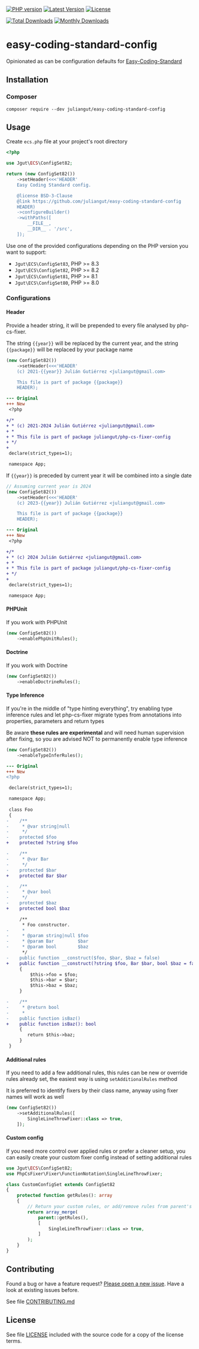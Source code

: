 [![PHP version](https://img.shields.io/badge/PHP-%3E%3D8.0-8892BF.svg?style=flat-square)](http://php.net)
[![Latest Version](https://img.shields.io/packagist/v/juliangut/easy-coding-standard-config.svg?style=flat-square)](https://packagist.org/packages/juliangut/easy-coding-standard-config)
[![License](https://img.shields.io/github/license/juliangut/easy-coding-standard-config.svg?style=flat-square)](https://github.com/juliangut/easy-coding-standard-config/blob/master/LICENSE)

[![Total Downloads](https://img.shields.io/packagist/dt/juliangut/easy-coding-standard-config.svg?style=flat-square)](https://packagist.org/packages/juliangut/easy-coding-standard-config/stats)
[![Monthly Downloads](https://img.shields.io/packagist/dm/juliangut/easy-coding-standard-config.svg?style=flat-square)](https://packagist.org/packages/juliangut/easy-coding-standard-config/stats)

# easy-coding-standard-config

Opinionated as can be configuration defaults for [Easy-Coding-Standard](https://github.com/symplify/easy-coding-standard/)

## Installation

### Composer

```
composer require --dev juliangut/easy-coding-standard-config
```

## Usage

Create `ecs.php` file at your project's root directory

```php
<?php

use Jgut\ECS\ConfigSet82;

return (new ConfigSet82())
    ->setHeader(<<<'HEADER'
    Easy Coding Standard config.

    @license BSD-3-Clause
    @link https://github.com/juliangut/easy-coding-standard-config
    HEADER)
    ->configureBuilder()
    ->withPaths([
        __FILE__,
        __DIR__ . '/src',
    ]);
```

Use one of the provided configurations depending on the PHP version you want to support:

* `Jgut\ECS\ConfigSet83`, PHP >= 8.3
* `Jgut\ECS\ConfigSet82`, PHP >= 8.2
* `Jgut\ECS\ConfigSet81`, PHP >= 8.1
* `Jgut\ECS\ConfigSet80`, PHP >= 8.0

### Configurations

#### Header

Provide a header string, it will be prepended to every file analysed by php-cs-fixer.

The string `{{year}}` will be replaced by the current year, and the string `{{package}}` will be replaced by your package name

```php
(new ConfigSet82())
    ->setHeader(<<<'HEADER'
    (c) 2021-{{year}} Julián Gutiérrez <juliangut@gmail.com>

    This file is part of package {{package}}
    HEADER);
```

```diff
--- Original
+++ New
 <?php

+/*
+ * (c) 2021-2024 Julián Gutiérrez <juliangut@gmail.com>
+ *
+ * This file is part of package juliangut/php-cs-fixer-config
+ */
+
 declare(strict_types=1);

 namespace App;
```

If `{{year}}` is preceded by current year it will be combined into a single date

```php
// Assuming current year is 2024
(new ConfigSet82())
    ->setHeader(<<<'HEADER'
    (c) 2023-{{year}} Julián Gutiérrez <juliangut@gmail.com>

    This file is part of package {{package}}
    HEADER);
```

```diff
--- Original
+++ New
 <?php

+/*
+ * (c) 2024 Julián Gutiérrez <juliangut@gmail.com>
+ *
+ * This file is part of package juliangut/php-cs-fixer-config
+ */
+
 declare(strict_types=1);

 namespace App;
```

#### PHPUnit

If you work with PHPUnit

```php
(new ConfigSet82())
    ->enablePhpUnitRules();
```

#### Doctrine

If you work with Doctrine

```php
(new ConfigSet82())
    ->enableDoctrineRules();
```

#### Type Inference

If you're in the middle of "type hinting everything", try enabling type inference rules and let php-cs-fixer migrate types from annotations into properties, parameters and return types

Be aware __these rules are experimental__ and will need human supervision after fixing, so you are advised NOT to permanently enable type inference

```php
(new ConfigSet82())
    ->enableTypeInferRules();
```

```diff
--- Original
+++ New
<?php

 declare(strict_types=1);

 namespace App;
 
 class Foo
 {
-    /**
-     * @var string|null
-     */
-    protected $foo
+    protected ?string $foo

-    /**
-     * @var Bar
-     */
-    protected $bar
+    protected Bar $bar

-    /**
-     * @var bool
-     */
-    protected $baz
+    protected bool $baz

     /**
      * Foo constructor.
-     *
-     * @param string|null $foo
-     * @param Bar         $bar
-     * @param bool        $baz
      */
-    public function __construct($foo, $bar, $baz = false)
+    public function __construct(?string $foo, Bar $bar, bool $baz = false)
     {
         $this->foo = $foo;
         $this->bar = $bar;
         $this->baz = $baz;
     }

-    /**
-     * @return bool
-     *
-    public function isBaz()
+    public function isBaz(): bool
     {
        return $this->baz;
     }
 }
```

#### Additional rules

If you need to add a few additional rules, this rules can be new or override rules already set, the easiest way is using `setAdditionalRules` method

It is preferred to identify fixers by their class name, anyway using fixer names will work as well

```php
(new ConfigSet82())
    ->setAdditionalRules([
        SingleLineThrowFixer::class => true,
    ]);
```

#### Custom config

If you need more control over applied rules or prefer a cleaner setup, you can easily create your custom fixer config instead of setting additional rules

```php
use Jgut\ECS\ConfigSet82;
use PhpCsFixer\Fixer\FunctionNotation\SingleLineThrowFixer;

class CustomConfigSet extends ConfigSet82
{
    protected function getRules(): array
    {
        // Return your custom rules, or add/remove rules from parent's getRules()
        return array_merge(
            parent::getRules(),
            [
                SingleLineThrowFixer::class => true,
            ]
        );
    }
}
```

## Contributing

Found a bug or have a feature request? [Please open a new issue](https://github.com/juliangut/easy-coding-standard-config/issues). Have a look at existing issues before.

See file [CONTRIBUTING.md](https://github.com/juliangut/easy-coding-standard-config/blob/master/CONTRIBUTING.md)

## License

See file [LICENSE](https://github.com/juliangut/easy-coding-standard-config/blob/master/LICENSE) included with the source code for a copy of the license terms.
